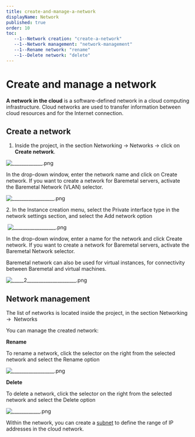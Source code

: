 ```yaml
---
title: create-and-manage-a-network
displayName: Network
published: true
order: 10
toc:
   --1--Network creation: "create-a-network"
   --1--Network management: "network-management"
   --1--Rename network: "rename"
   --1--Delete network: "delete"
---
```

# Create and manage a network

**A network in the cloud** is a software-defined network in a cloud computing infrastructure. Cloud networks are used to transfer information between cloud resources and for the Internet connection. 

## Create a network

1.  Inside the project, in the section Networking → Networks → click on **Create network**. 

<img src="https://assets.gcore.pro/docs/cloud/networking/create-and-manage-a-network/_____________.png" alt="_____________.png">

In the drop-down window, enter the network name and click on Create network. If you want to create a network for Baremetal servers, activate the Baremetal Network (VLAN) selector. 

<img src="https://assets.gcore.pro/docs/cloud/networking/create-and-manage-a-network/__________________.png" alt="__________________.png">

2\. In the Instance creation menu, select the Private interface type in the network settings section, and select the Add network option 

 <img src="https://assets.gcore.pro/docs/cloud/networking/create-and-manage-a-network/__________________.png" alt="__________________.png">

In the drop-down window, enter a name for the network and click Create network. If you want to create a network for Baremetal servers, activate the Baremetal Network selector. 

Baremetal network can also be used for virtual instances, for connectivity between Baremetal and virtual machines. 

<img src="https://assets.gcore.pro/docs/cloud/networking/create-and-manage-a-network/_____2_____________________.png" alt="_____2_____________________.png">

## Network management

The list of networks is located inside the project, in the section Networking →  Networks  

You can manage the created network: 

 **Rename**  
    
To rename a network, click the selector on the right from the selected network and select the Rename option 

<img src="https://assets.gcore.pro/docs/cloud/networking/create-and-manage-a-network/__________________.png" alt="__________________.png">

 **Delete** 
    
To delete a network, click the selector on the right from the selected network and select the Delete option 

<img src="https://assets.gcore.pro/docs/cloud/networking/create-and-manage-a-network/____________.png" alt="____________.png">

Within the network, you can create a <a href="https://gcore.com/docs/cloud/networking/create-and-manage-a-subnetwork" target="_blank">subnet</a> to define the range of IP addresses in the cloud network.
